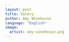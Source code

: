 ```yaml
---
layout: post
title: Valery
author: Amy Winehouse
language: "English"
image:
  artist: amy-winehouse.png
---
```

